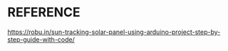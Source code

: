# REFERENCE 
https://robu.in/sun-tracking-solar-panel-using-arduino-project-step-by-step-guide-with-code/
